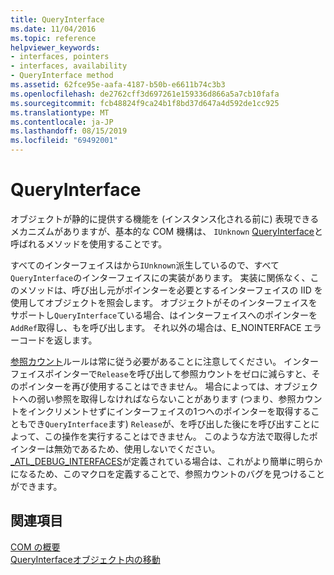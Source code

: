 ```yaml
---
title: QueryInterface
ms.date: 11/04/2016
ms.topic: reference
helpviewer_keywords:
- interfaces, pointers
- interfaces, availability
- QueryInterface method
ms.assetid: 62fce95e-aafa-4187-b50b-e6611b74c3b3
ms.openlocfilehash: de2762cff3d697261e159336d866a5a7cb10fafa
ms.sourcegitcommit: fcb48824f9ca24b1f8bd37d647a4d592de1cc925
ms.translationtype: MT
ms.contentlocale: ja-JP
ms.lasthandoff: 08/15/2019
ms.locfileid: "69492001"
---
```

# <a name="queryinterface"></a>QueryInterface

オブジェクトが静的に提供する機能を (インスタンス化される前に) 表現できるメカニズムがありますが、基本的な COM 機構は、 `IUnknown` [QueryInterface](/windows/win32/api/unknwn/nf-unknwn-iunknown-queryinterface(q_))と呼ばれるメソッドを使用することです。

すべてのインターフェイスはから`IUnknown`派生しているので、すべて`QueryInterface`のインターフェイスにの実装があります。 実装に関係なく、このメソッドは、呼び出し元がポインターを必要とするインターフェイスの IID を使用してオブジェクトを照会します。 オブジェクトがそのインターフェイスをサポートし`QueryInterface`ている場合、はインターフェイスへのポインターを`AddRef`取得し、もを呼び出します。 それ以外の場合は、E_NOINTERFACE エラーコードを返します。

[参照カウント](../atl/reference-counting.md)ルールは常に従う必要があることに注意してください。 インターフェイスポインターで`Release`を呼び出して参照カウントをゼロに減らすと、そのポインターを再び使用することはできません。 場合によっては、オブジェクトへの弱い参照を取得しなければならないことがあります (つまり、参照カウントをインクリメントせずにインターフェイスの1つへのポインターを取得することもでき`QueryInterface`ます) `Release`が、を呼び出した後にを呼び出すことによって、この操作を実行することはできません。 このような方法で取得したポインターは無効であるため、使用しないでください。 [_ATL_DEBUG_INTERFACES](reference/debugging-and-error-reporting-macros.md#_atl_debug_interfaces)が定義されている場合は、これがより簡単に明らかになるため、このマクロを定義することで、参照カウントのバグを見つけることができます。

## <a name="see-also"></a>関連項目

[COM の概要](../atl/introduction-to-com.md)<br/>
[QueryInterfaceオブジェクト内の移動](/windows/win32/com/queryinterface--navigating-in-an-object)
